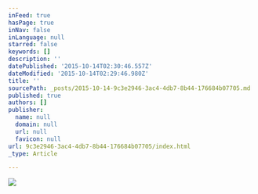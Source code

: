 ```yaml
---
inFeed: true
hasPage: true
inNav: false
inLanguage: null
starred: false
keywords: []
description: ''
datePublished: '2015-10-14T02:30:46.557Z'
dateModified: '2015-10-14T02:29:46.980Z'
title: ''
sourcePath: _posts/2015-10-14-9c3e2946-3ac4-4db7-8b44-176684b07705.md
published: true
authors: []
publisher:
  name: null
  domain: null
  url: null
  favicon: null
url: 9c3e2946-3ac4-4db7-8b44-176684b07705/index.html
_type: Article

---
```

![](https://the-grid-user-content.s3-us-west-2.amazonaws.com/813318fd-2dfb-4530-92c0-46436eaf6a41.png)